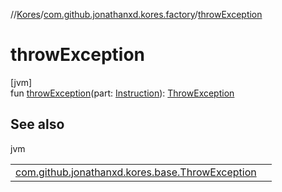 //[Kores](../../index.md)/[com.github.jonathanxd.kores.factory](index.md)/[throwException](throw-exception.md)

# throwException

[jvm]\
fun [throwException](throw-exception.md)(part: [Instruction](../com.github.jonathanxd.kores/-instruction/index.md)): [ThrowException](../com.github.jonathanxd.kores.base/-throw-exception/index.md)

## See also

jvm

| | |
|---|---|
| [com.github.jonathanxd.kores.base.ThrowException](../com.github.jonathanxd.kores.base/-throw-exception/index.md) |  |
